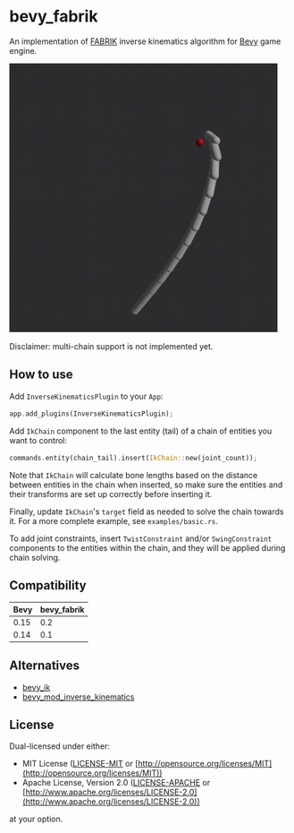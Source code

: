 # bevy_fabrik

An implementation of [FABRIK](http://www.andreasaristidou.com/FABRIK.html) inverse kinematics algorithm for [Bevy](https://bevyengine.org/) game engine.

![example](misc/bevy_fabrik_example_basic_s.gif)

Disclaimer: multi-chain support is not implemented yet.

## How to use

Add `InverseKinematicsPlugin` to your `App`:

```rust
app.add_plugins(InverseKinematicsPlugin);
```

Add `IkChain` component to the last entity (tail) of a chain of entities you want to control:

```rust
commands.entity(chain_tail).insert(IkChain::new(joint_count));
```

Note that `IkChain` will calculate bone lengths based on the distance between entities in the chain when inserted, so make sure the entities and their transforms are set up correctly before inserting it.

Finally, update `IkChain`'s `target` field as needed to solve the chain towards it. For a more complete example, see `examples/basic.rs`.

To add joint constraints, insert `TwistConstraint` and/or `SwingConstraint` components to the entities within the chain, and they will be applied during chain solving.

## Compatibility
| Bevy | bevy_fabrik |
|------|-------------|
| 0.15 | 0.2         |
| 0.14 | 0.1         |

## Alternatives

* [bevy_ik](https://github.com/gschup/bevy_ik)
* [bevy_mod_inverse_kinematics](https://github.com/Kurble/bevy_mod_inverse_kinematics)

## License

Dual-licensed under either:


* MIT License ([LICENSE-MIT](LICENSE-MIT) or [http://opensource.org/licenses/MIT](http://opensource.org/licenses/MIT))
* Apache License, Version 2.0 ([LICENSE-APACHE](LICENSE-APACHE) or [http://www.apache.org/licenses/LICENSE-2.0](http://www.apache.org/licenses/LICENSE-2.0))

at your option.



